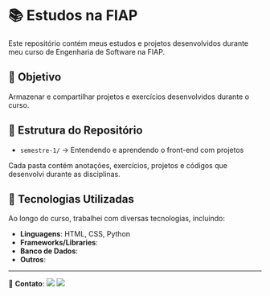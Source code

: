 # 📚 Estudos na FIAP

Este repositório contém meus estudos e projetos desenvolvidos durante meu curso de Engenharia de Software na FIAP.

## 🎯 Objetivo

Armazenar e compartilhar projetos e exercícios desenvolvidos durante o curso.

## 📁 Estrutura do Repositório

- `semestre-1/` → Entendendo e aprendendo o front-end com projetos

Cada pasta contém anotações, exercícios, projetos e códigos que desenvolvi durante as disciplinas.

## 🚀 Tecnologias Utilizadas

Ao longo do curso, trabalhei com diversas tecnologias, incluindo:

- **Linguagens**: HTML, CSS, Python
- **Frameworks/Libraries**:
- **Banco de Dados**:
- **Outros**:

---

📩 **Contato**: <a href="mailto:stvnreis@gmail.com"><img src="https://img.shields.io/badge/-Gmail-%23333?style=for-the-badge&logo=gmail&logoColor=white" target="_blank"></a> <a href="https://www.linkedin.com/in/steven-reis-629942231" target="_blank"><img src="https://img.shields.io/badge/-LinkedIn-%230077B5?style=for-the-badge&logo=linkedin&logoColor=white" target="_blank"></a> 